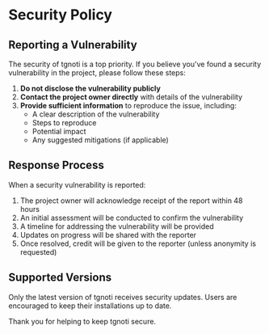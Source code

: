 # Security Policy

## Reporting a Vulnerability

The security of tgnoti is a top priority. If you believe you've found a security vulnerability in the project, please follow these steps:

1. **Do not disclose the vulnerability publicly**
2. **Contact the project owner directly** with details of the vulnerability
3. **Provide sufficient information** to reproduce the issue, including:
   - A clear description of the vulnerability
   - Steps to reproduce
   - Potential impact
   - Any suggested mitigations (if applicable)

## Response Process

When a security vulnerability is reported:

1. The project owner will acknowledge receipt of the report within 48 hours
2. An initial assessment will be conducted to confirm the vulnerability
3. A timeline for addressing the vulnerability will be provided
4. Updates on progress will be shared with the reporter
5. Once resolved, credit will be given to the reporter (unless anonymity is requested)

## Supported Versions

Only the latest version of tgnoti receives security updates. Users are encouraged to keep their installations up to date.

Thank you for helping to keep tgnoti secure.